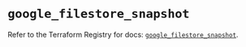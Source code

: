 # `google_filestore_snapshot`

Refer to the Terraform Registry for docs: [`google_filestore_snapshot`](https://registry.terraform.io/providers/hashicorp/google/6.43.0/docs/resources/filestore_snapshot).
